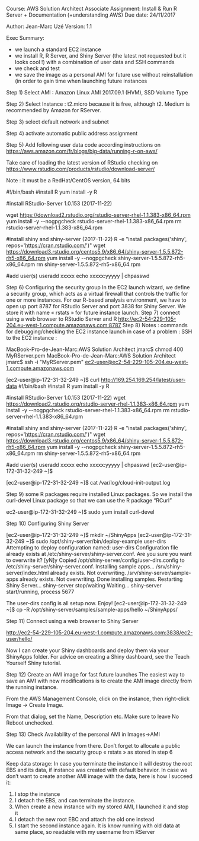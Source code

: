Course: AWS Solution Architect Associate
Assignment: Install & Run R Server + Documentation (+understanding AWS)
Due date: 24/11/2017

Author: Jean-Marc Uzé
Version: 1.1

Exec Summary:
-	we launch a standard EC2 instance
-	we install R, R Server, and Shiny Server (the latest not requested but it looks cool !) with a combination of user data and SSH commands
-	we check and test
-	we save the image as a personal AMI for future use without reinstallation (in order to gain time when launching future instances




Step 1) Select AMI : Amazon Linux AMI 2017.09.1 (HVM), SSD Volume Type

Step 2) Select Instance : t2.micro because it is free, although t2. Medium is recommended by Amazon for RServer.

Step 3) select default network and subnet

Step 4) activate automatic public address assignment

Step 5) Add following user data code according instructions on 
https://aws.amazon.com/fr/blogs/big-data/running-r-on-aws/

Take care of loading the latest version of RStudio checking on  https://www.rstudio.com/products/rstudio/download-server/

Note : it must be a RedHat/CentOS version, 64 bits

#!/bin/bash
#install R
yum install -y R

#install RStudio-Server 1.0.153 (2017-11-22)

wget https://download2.rstudio.org/rstudio-server-rhel-1.1.383-x86_64.rpm
yum install -y --nogpgcheck rstudio-server-rhel-1.1.383-x86_64.rpm
rm rstudio-server-rhel-1.1.383-x86_64.rpm

#install shiny and shiny-server (2017-11-22)
R -e "install.packages('shiny', repos='https://cran.rstudio.com/')"
wget https://download3.rstudio.org/centos5.9/x86_64/shiny-server-1.5.5.872-rh5-x86_64.rpm
yum install -y --nogpgcheck shiny-server-1.5.5.872-rh5-x86_64.rpm
rm shiny-server-1.5.5.872-rh5-x86_64.rpm

#add user(s)
useradd xxxxx
echo xxxxx:yyyyy | chpasswd

Step 6)  Configuring the security group
In the EC2 launch wizard, we define a security group, which acts as a virtual firewall that controls the traffic for one or more instances. For our R-based analysis environment, we have to open up port 8787 for RStudio Server and port 3838 for Shiny Server.
We store it with name « rstats » for future instance launch.
Step 7) connect using a web browser to RStudio Server and R
http://ec2-54-229-105-204.eu-west-1.compute.amazonaws.com:8787
Step 8) Notes : commands for debugging/checking the EC2 instance launch in case of a problem :
SSH to the EC2 instance :

MacBook-Pro-de-Jean-Marc:AWS Solution Architect jmarc$ chmod 400 MyRServer.pem
MacBook-Pro-de-Jean-Marc:AWS Solution Architect jmarc$ ssh -i "MyRServer.pem" ec2-user@ec2-54-229-105-204.eu-west-1.compute.amazonaws.com



[ec2-user@ip-172-31-32-249 ~]$ curl http://169.254.169.254/latest/user-data
#!/bin/bash
#install R
yum install -y R

#install RStudio-Server 1.0.153 (2017-11-22)
wget https://download2.rstudio.org/rstudio-server-rhel-1.1.383-x86_64.rpm
yum install -y --nogpgcheck rstudio-server-rhel-1.1.383-x86_64.rpm
rm rstudio-server-rhel-1.1.383-x86_64.rpm

#install shiny and shiny-server (2017-11-22)
R -e "install.packages('shiny', repos='https://cran.rstudio.com/')"
wget https://download3.rstudio.org/centos5.9/x86_64/shiny-server-1.5.5.872-rh5-x86_64.rpm
yum install -y --nogpgcheck shiny-server-1.5.5.872-rh5-x86_64.rpm
rm shiny-server-1.5.5.872-rh5-x86_64.rpm

#add user(s)
useradd xxxxx
echo xxxxx:yyyyy | chpasswd [ec2-user@ip-172-31-32-249 ~]$


[ec2-user@ip-172-31-32-249 ~]$ cat /var/log/cloud-init-output.log



Step 9)  some R packages require installed Linux packages. So we install the curl-devel Linux package so that we can use the R package “RCurl”

ec2-user@ip-172-31-32-249 ~]$ sudo yum install curl-devel

Step 10) Configuring Shiny Server

[ec2-user@ip-172-31-32-249 ~]$ mkdir ~/ShinyApps
[ec2-user@ip-172-31-32-249 ~]$ sudo /opt/shiny-server/bin/deploy-example user-dirs
Attempting to deploy configuration named: user-dirs
Configuration file already exists at /etc/shiny-server/shiny-server.conf. Are you sure you want to overwrite it? [yN]y
Copied /opt/shiny-server/config/user-dirs.config to /etc/shiny-server/shiny-server.conf.
Installing sample apps...
/srv/shiny-server/index.html already exists. Not overwriting.
/srv/shiny-server/sample-apps already exists. Not overwriting.
Done installing samples.
Restarting Shiny Server...
shiny-server stop/waiting
Waiting...
shiny-server start/running, process 5677

The user-dirs config is all setup now. Enjoy!
[ec2-user@ip-172-31-32-249 ~]$ cp -R /opt/shiny-server/samples/sample-apps/hello ~/ShinyApps/


Step 11) Connect using a web browser to Shiny Server

http://ec2-54-229-105-204.eu-west-1.compute.amazonaws.com:3838/ec2-user/hello/

Now I can create your Shiny dashboards and deploy them via your ShinyApps folder. For advice on creating a Shiny dashboard, see the Teach Yourself Shiny tutorial.


Step 12) Create an AMI image for fast future launches
The easiest way to save an AMI with new modifications is to create the AMI image directly from the running instance.

From the AWS Management Console, click on the instance, then right-click Image -> Create Image.

From that dialog, set the Name, Description etc. Make sure to leave No Reboot unchecked. 

Step 13) Check Availability of the personal AMI in Images->AMI 

We can launch the instance from there.
Don’t forget to allocate a public access network and the  security group « rstats » as stored in step 6





Keep data storage:
In case you terminate the instance it will destroy the root EBS and its data, if instance was created with default behavior.
In case we don’t want to create another AMI image with the data, here is how I succeed it:
1)	I stop the instance
2)	I detach the EBS, and can terminate the instance.
3)	When create a new instance with my stored AMI, I launched it and stop it
4)	I detach the new root EBC and attach the old one instead
5)	I start the second instance again. It is know running with old data at same place, so readable with my username from RServer


